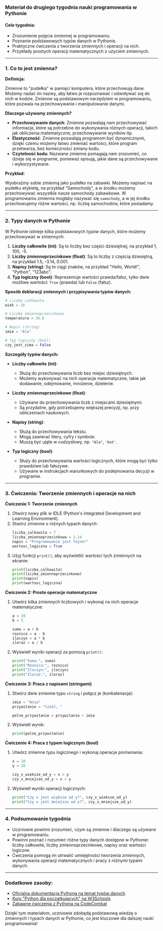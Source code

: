 ### Materiał do drugiego tygodnia nauki programowania w Pythonie

#### **Cele tygodnia:**
- Zrozumienie pojęcia zmiennej w programowaniu.
- Poznanie podstawowych typów danych w Pythonie.
- Praktyczne ćwiczenia z tworzenia zmiennych i operacji na nich.
- Przykłady prostych operacji matematycznych z użyciem zmiennych.

---

### **1. Co to jest zmienna?**

**Definicja:**

Zmienne to "pudełka" w pamięci komputera, które przechowują dane. Możemy nadać im nazwy, aby łatwo je rozpoznawać i odwoływać się do nich w kodzie. Zmienne są podstawowym narzędziem w programowaniu, które pozwala na przechowywanie i manipulowanie danymi.

**Dlaczego używamy zmiennych?**

- **Przechowywanie danych**: Zmienne pozwalają nam przechowywać informacje, które są potrzebne do wykonywania różnych operacji, takich jak obliczenia matematyczne, przechowywanie wyników itp.
- **Elastyczność**: Zmienne pozwalają programom być dynamicznymi, dzięki czemu możemy łatwo zmieniać wartości, które program przetwarza, bez konieczności zmiany kodu.
- **Czytelność kodu**: Nazwane zmienne pomagają nam zrozumieć, co dzieje się w programie, ponieważ opisują, jakie dane są przechowywane i wykorzystywane.

**Przykład:**

Wyobraźmy sobie zmienną jako pudełko na zabawki. Możemy napisać na pudełku etykietę, na przykład "Samochody", a w środku możemy przechowywać wszystkie nasze samochody zabawkowe. W programowaniu zmienna mogłaby nazywać się `samochody`, a w jej środku przechowujemy różne wartości, np. liczbę samochodów, które posiadamy.

---

### **2. Typy danych w Pythonie**

W Pythonie istnieje kilka podstawowych typów danych, które możemy przechowywać w zmiennych:

1. **Liczby całkowite (int)**: Są to liczby bez części dziesiętnej, na przykład 1, 100, -5.
2. **Liczby zmiennoprzecinkowe (float)**: Są to liczby z częścią dziesiętną, na przykład 1.5, -3.14, 0.001.
3. **Napisy (string)**: Są to ciągi znaków, na przykład "Hello, World!", "Python", "123abc".
4. **Typ logiczny (bool)**: Reprezentuje wartości prawda/fałsz, tylko dwie możliwe wartości: `True` (prawda) lub `False` (fałsz).

**Sposób deklaracji zmiennych i przypisywania typów danych:**

```python
# Liczba całkowita
wiek = 10

# Liczba zmiennoprzecinkowa
temperatura = 36.6

# Napis (string)
imie = "Ala"

# Typ logiczny (bool)
czy_jest_zima = False
```

**Szczegóły typów danych:**

- **Liczby całkowite (int)**:
  - Służą do przechowywania liczb bez miejsc dziesiętnych.
  - Możemy wykonywać na nich operacje matematyczne, takie jak dodawanie, odejmowanie, mnożenie, dzielenie.

- **Liczby zmiennoprzecinkowe (float)**:
  - Używane do przechowywania liczb z miejscami dziesiętnymi.
  - Są przydatne, gdy potrzebujemy większej precyzji, np. przy obliczeniach naukowych.

- **Napisy (string)**:
  - Służą do przechowywania tekstu.
  - Mogą zawierać litery, cyfry i symbole.
  - Muszą być ujęte w cudzysłowy, np. `"Ala"`, `'kot'`.

- **Typ logiczny (bool)**:
  - Służy do przechowywania wartości logicznych, które mogą być tylko prawdziwe lub fałszywe.
  - Używane w instrukcjach warunkowych do podejmowania decyzji w programie.

---

### **3. Ćwiczenia: Tworzenie zmiennych i operacje na nich**

**Ćwiczenie 1: Tworzenie zmiennych**

1. Otwórz nowy plik w IDLE (Python's Integrated Development and Learning Environment).
2. Stwórz zmienne o różnych typach danych:
   ```python
   liczba_calkowita = 7
   liczba_zmiennoprzecinkowa = 3.14
   napis = "Programowanie jest fajne!"
   wartosc_logiczna = True
   ```
3. Użyj funkcji `print()`, aby wyświetlić wartości tych zmiennych na ekranie:
   ```python
   print(liczba_calkowita)
   print(liczba_zmiennoprzecinkowa)
   print(napis)
   print(wartosc_logiczna)
   ```

**Ćwiczenie 2: Proste operacje matematyczne**

1. Utwórz kilka zmiennych liczbowych i wykonaj na nich operacje matematyczne:
   ```python
   a = 10
   b = 5

   suma = a + b
   roznica = a - b
   iloczyn = a * b
   iloraz = a / b
   ```

2. Wyświetl wyniki operacji za pomocą `print()`:
   ```python
   print("Suma:", suma)
   print("Różnica:", roznica)
   print("Iloczyn:", iloczyn)
   print("Iloraz:", iloraz)
   ```

**Ćwiczenie 3: Praca z napisami (stringami)**

1. Stwórz dwie zmienne typu `string` i połącz je (konkatenacja):
   ```python
   imie = "Ania"
   przywitanie = "Cześć, "

   pelne_przywitanie = przywitanie + imie
   ```

2. Wyświetl wynik:
   ```python
   print(pelne_przywitanie)
   ```

**Ćwiczenie 4: Praca z typem logicznym (bool)**

1. Utwórz zmienne typu logicznego i wykonaj operacje porównania:
   ```python
   x = 10
   y = 20

   czy_x_wieksze_od_y = x > y
   czy_x_mniejsze_od_y = x < y
   ```

2. Wyświetl wyniki operacji logicznych:
   ```python
   print("Czy x jest większe od y?", czy_x_wieksze_od_y)
   print("Czy x jest mniejsze od y?", czy_x_mniejsze_od_y)
   ```

---

### **4. Podsumowanie tygodnia**

- Uczniowie powinni zrozumieć, czym są zmienne i dlaczego są używane w programowaniu.
- Powinni poznać i rozumieć różne typy danych dostępne w Pythonie: liczby całkowite, liczby zmiennoprzecinkowe, napisy oraz wartości logiczne.
- Ćwiczenia pomogą im utrwalić umiejętności tworzenia zmiennych, wykonywania operacji matematycznych i pracy z różnymi typami danych.

---

### **Dodatkowe zasoby:**

- [Oficjalna dokumentacja Pythona na temat typów danych](https://docs.python.org/3/library/stdtypes.html)
- [Kurs "Python dla początkujących" na W3Schools](https://www.w3schools.com/python/python_variables.asp)
- [Zabawne ćwiczenia z Pythona na CodeCombat](https://codecombat.com/)

Dzięki tym materiałom, uczniowie zdobędą podstawową wiedzę o zmiennych i typach danych w Pythonie, co jest kluczowe dla dalszej nauki programowania!